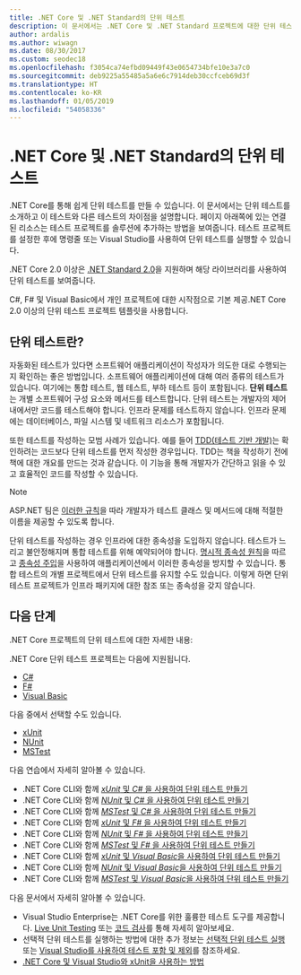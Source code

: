 ```yaml
---
title: .NET Core 및 .NET Standard의 단위 테스트
description: 이 문서에서는 .NET Core 및 .NET Standard 프로젝트에 대한 단위 테스트의 간략한 개요를 제공합니다.
author: ardalis
ms.author: wiwagn
ms.date: 08/30/2017
ms.custom: seodec18
ms.openlocfilehash: f3054ca74efbd09449f43e0654734bfe10e3a7c0
ms.sourcegitcommit: deb9225a55485a5a6e6c7914deb30ccfceb69d3f
ms.translationtype: HT
ms.contentlocale: ko-KR
ms.lasthandoff: 01/05/2019
ms.locfileid: "54058336"
---
```

# <a name="unit-testing-in-net-core-and-net-standard"></a>.NET Core 및 .NET Standard의 단위 테스트

.NET Core를 통해 쉽게 단위 테스트를 만들 수 있습니다. 이 문서에서는 단위 테스트를 소개하고 이 테스트와 다른 테스트의 차이점을 설명합니다. 페이지 아래쪽에 있는 연결된 리소스는 테스트 프로젝트를 솔루션에 추가하는 방법을 보여줍니다. 테스트 프로젝트를 설정한 후에 명령줄 또는 Visual Studio를 사용하여 단위 테스트를 실행할 수 있습니다.

.NET Core 2.0 이상은 [.NET Standard 2.0](../../standard/net-standard.md)을 지원하며 해당 라이브러리를 사용하여 단위 테스트를 보여줍니다.

C#, F# 및 Visual Basic에서 개인 프로젝트에 대한 시작점으로 기본 제공.NET Core 2.0 이상의 단위 테스트 프로젝트 템플릿을 사용합니다.

## <a name="what-are-unit-tests"></a>단위 테스트란?

자동화된 테스트가 있다면 소프트웨어 애플리케이션이 작성자가 의도한 대로 수행되는지 확인하는 좋은 방법입니다. 소프트웨어 애플리케이션에 대해 여러 종류의 테스트가 있습니다. 여기에는 통합 테스트, 웹 테스트, 부하 테스트 등이 포함됩니다. **단위 테스트**는 개별 소프트웨어 구성 요소와 메서드를 테스트합니다. 단위 테스트는 개발자의 제어 내에서만 코드를 테스트해야 합니다. 인프라 문제를 테스트하지 않습니다. 인프라 문제에는 데이터베이스, 파일 시스템 및 네트워크 리소스가 포함됩니다. 

또한 테스트를 작성하는 모범 사례가 있습니다. 예를 들어 [TDD(테스트 기반 개발)](https://deviq.com/test-driven-development/)는 확인하려는 코드보다 단위 테스트를 먼저 작성한 경우입니다. TDD는 책을 작성하기 전에 책에 대한 개요를 만드는 것과 같습니다. 이 기능을 통해 개발자가 간단하고 읽을 수 있고 효율적인 코드를 작성할 수 있습니다. 

> [!NOTE]
> ASP.NET 팀은 [이러한 규칙](https://github.com/aspnet/Home/wiki/Engineering-guidelines#unit-tests-and-functional-tests)을 따라 개발자가 테스트 클래스 및 메서드에 대해 적절한 이름을 제공할 수 있도록 합니다.

단위 테스트를 작성하는 경우 인프라에 대한 종속성을 도입하지 않습니다. 테스트가 느리고 불안정해지며 통합 테스트를 위해 예약되어야 합니다. [명시적 종속성 원칙](https://deviq.com/explicit-dependencies-principle/)을 따르고 [종속성 주입](/aspnet/core/fundamentals/dependency-injection)을 사용하여 애플리케이션에서 이러한 종속성을 방지할 수 있습니다. 통합 테스트의 개별 프로젝트에서 단위 테스트를 유지할 수도 있습니다. 이렇게 하면 단위 테스트 프로젝트가 인프라 패키지에 대한 참조 또는 종속성을 갖지 않습니다.

## <a name="next-steps"></a>다음 단계

.NET Core 프로젝트의 단위 테스트에 대한 자세한 내용:

.NET Core 단위 테스트 프로젝트는 다음에 지원됩니다.
* [C#](../../csharp/index.md)
* [F#](../../fsharp/index.md)
* [Visual Basic](../../visual-basic/index.md) 

다음 중에서 선택할 수도 있습니다.
* [xUnit](https://xunit.github.io) 
* [NUnit](https://nunit.org)
* [MSTest](https://github.com/Microsoft/testfx-docs)

다음 연습에서 자세히 알아볼 수 있습니다.

* .NET Core CLI와 함께 [*xUnit* 및 *C#* 을 사용하여 단위 테스트 만들기](unit-testing-with-dotnet-test.md)
* .NET Core CLI와 함께 [*NUnit* 및 *C#* 을 사용하여 단위 테스트 만들기](unit-testing-with-nunit.md)
* .NET Core CLI와 함께 [*MSTest* 및 *C#* 을 사용하여 단위 테스트 만들기](unit-testing-with-mstest.md)
* .NET Core CLI와 함께 [*xUnit* 및 *F#* 을 사용하여 단위 테스트 만들기](unit-testing-fsharp-with-dotnet-test.md)
* .NET Core CLI와 함께 [*NUnit* 및 *F#* 을 사용하여 단위 테스트 만들기](unit-testing-fsharp-with-nunit.md)
* .NET Core CLI와 함께 [*MSTest* 및 *F#* 을 사용하여 단위 테스트 만들기](unit-testing-fsharp-with-mstest.md)
* .NET Core CLI와 함께 [*xUnit* 및 *Visual Basic*을 사용하여 단위 테스트 만들기](unit-testing-visual-basic-with-dotnet-test.md)
* .NET Core CLI와 함께 [*NUnit* 및 *Visual Basic*을 사용하여 단위 테스트 만들기](unit-testing-visual-basic-with-nunit.md)
* .NET Core CLI와 함께 [*MSTest* 및 *Visual Basic*을 사용하여 단위 테스트 만들기](unit-testing-visual-basic-with-mstest.md)

다음 문서에서 자세히 알아볼 수 있습니다.

* Visual Studio Enterprise는 .NET Core를 위한 훌륭한 테스트 도구를 제공합니다. [Live Unit Testing](/visualstudio/test/live-unit-testing) 또는 [ 코드 검사](https://github.com/Microsoft/vstest-docs/blob/master/docs/analyze.md#working-with-code-coverage)를 통해 자세히 알아보세요.
* 선택적 단위 테스트를 실행하는 방법에 대한 추가 정보는 [선택적 단위 테스트 실행](selective-unit-tests.md) 또는 [Visual Studio를 사용하여 테스트 포함 및 제외](/visualstudio/test/live-unit-testing#include-and-exclude-test-projects-and-test-methods)를 참조하세요.
* [.NET Core 및 Visual Studio와 xUnit을 사용하는 방법](https://xunit.github.io/docs/getting-started-dotnet-core.html)
